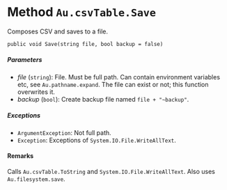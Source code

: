 # Method `Au.csvTable.Save`

Composes CSV and saves to a file.

```
public void Save(string file, bool backup = false)
```

##### Parameters

- *file*  (`string`):
    File. Must be full path. Can contain environment variables etc, see `Au.pathname.expand`. The file can exist or not; this function overwrites it.
- *backup*  (`bool`):
    Create backup file named `file + "~backup"`.

##### Exceptions

- `ArgumentException`:
    Not full path.
- `Exception`:
    Exceptions of `System.IO.File.WriteAllText`.

#### Remarks

Calls `Au.csvTable.ToString` and `System.IO.File.WriteAllText`. Also uses `Au.filesystem.save`.